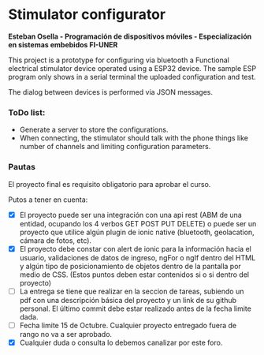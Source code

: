 # Stimulator configurator
**Esteban Osella - Programación de dispositivos móviles - Especialización en sistemas embebidos FI-UNER**

This project is a prototype for configuring  via bluetooth a Functional electrical stimulator device operated using a ESP32 device. The sample ESP program only shows in a serial terminal the uploaded configuration and test. 

The dialog between devices is performed via JSON messages. 
### ToDo list:
+ Generate a server to store the configurations. 
+ When connecting,  the stimulator should talk with the phone things like number of channels and limiting configuration parameters.


### Pautas
El proyecto final es requisito obligatorio para aprobar el curso. 

Putos a tener en cuenta:
- [x] El proyecto puede ser una integración con una api rest  (ABM de una entidad, ocupando los 4 verbos GET POST PUT DELETE) o puede ser un proyecto que utilice algún plugin de ionic native (bluetooth, geolacation, cámara de fotos, etc).
- [x] El proyecto debe constar con alert de ionic para la información hacia el usuario, validaciones de datos de ingreso, ngFor o ngIf dentro del HTML y algún tipo de posicionamiento de objetos dentro de la pantalla por medio de CSS. (Estos puntos deben estar contenidos si o si dentro del proyecto)
- [ ] La entrega se tiene que realizar en la seccion de tareas, subiendo un pdf con una descripción básica del proyecto y un link de su github personal. El último commit debe estar realizado antes de la fecha limite dada.
- [ ] Fecha limite 15 de Octubre. Cualquier proyecto entregado fuera de rango no va a ser aprobado.
- [x] Cualquier duda o consulta lo debemos canalizar por este foro.